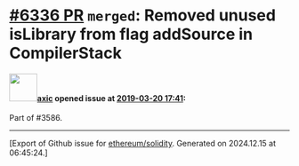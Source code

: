 # [\#6336 PR](https://github.com/ethereum/solidity/pull/6336) `merged`: Removed unused isLibrary from flag addSource in CompilerStack

#### <img src="https://avatars.githubusercontent.com/u/20340?v=4" width="50">[axic](https://github.com/axic) opened issue at [2019-03-20 17:41](https://github.com/ethereum/solidity/pull/6336):

Part of #3586.




-------------------------------------------------------------------------------



[Export of Github issue for [ethereum/solidity](https://github.com/ethereum/solidity). Generated on 2024.12.15 at 06:45:24.]
